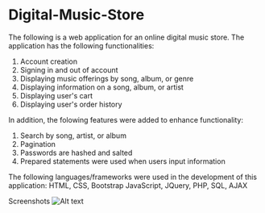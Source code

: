 # Digital-Music-Store

The following is a web application for an online digital music store.  The application has the following functionalities:

1) Account creation
2) Signing in and out of account
3) Displaying music offerings by song, album, or genre
4) Displaying information on a song, album, or artist
4) Displaying user's cart
5) Displaying user's order history

In addition, the folowing features were added to enhance functionality:

1) Search by song, artist, or album
2) Pagination
3) Passwords are hashed and salted
4) Prepared statements were used when users input information

The following languages/frameworks were used in the development of this application:
HTML, CSS, Bootstrap JavaScript, JQuery, PHP, SQL, AJAX

Screenshots
![Alt text](/Digital-Music-Store/screenshots/screenshot1.png?raw=true "Testing")
